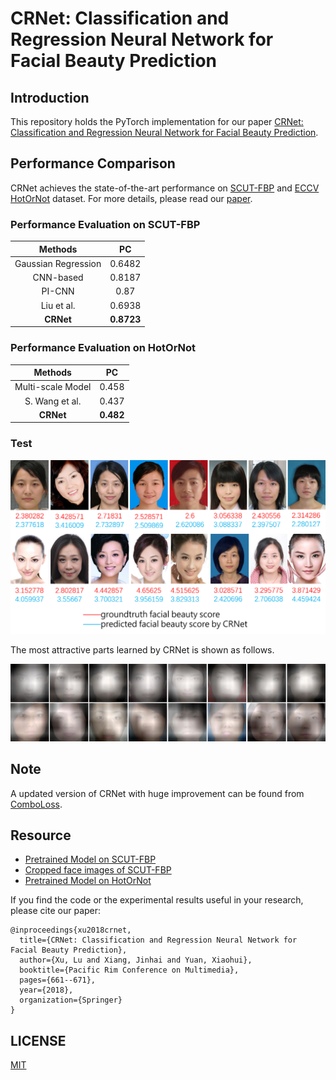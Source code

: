 # CRNet: Classification and Regression Neural Network for Facial Beauty Prediction

## Introduction
This repository holds the PyTorch implementation for our paper [CRNet: Classification and Regression Neural Network for Facial Beauty Prediction](https://link.springer.com/chapter/10.1007/978-3-030-00764-5_61).


## Performance Comparison
CRNet achieves the state-of-the-art performance on [SCUT-FBP](http://www.hcii-lab.net/data/scut-fbp/en/introduce.html) 
and [ECCV HotOrNot](https://www.researchgate.net/publication/261595808_Female_Facial_Beauty_Dataset_ECCV2010_v10) dataset. For more details, please read our [paper](https://link.springer.com/chapter/10.1007/978-3-030-00764-5_61).


### Performance Evaluation on SCUT-FBP
| Methods | PC |
| :---: | :---: |
| Gaussian Regression | 0.6482 |
| CNN-based | 0.8187 |
| PI-CNN | 0.87 |
| Liu et al. | 0.6938 |
| **CRNet** | **0.8723** |

### Performance Evaluation on HotOrNot
| Methods | PC |
| :---: | :---: |
| Multi-scale Model | 0.458 |
| S. Wang et al. | 0.437 |
| **CRNet** | **0.482** |

### Test
![SCUT-FBP](./scutfbp.png)


The most attractive parts learned by CRNet is shown as follows.

![Deep Feature](./deep_feature.png)


## Note
A updated version of CRNet with huge improvement can be found from [ComboLoss](https://github.com/lucasxlu/ComboLoss.git).


## Resource
* [Pretrained Model on SCUT-FBP](https://drive.google.com/file/d/1OvdFbDNgD0O0PczX5sVyDWuIlE3N8_99/view?usp=sharing)
* [Cropped face images of SCUT-FBP](https://drive.google.com/open?id=1hDa9sqewrxW8xMhezU82p4wrv2fu9GoX)
* [Pretrained Model on HotOrNot](https://drive.google.com/file/d/1rMj8AlsWWm_VrOHREKFigP8hFrcT06-H/view?usp=sharing)


If you find the code or the experimental results useful in your research, 
please cite our paper:
```
@inproceedings{xu2018crnet,
  title={CRNet: Classification and Regression Neural Network for Facial Beauty Prediction},
  author={Xu, Lu and Xiang, Jinhai and Yuan, Xiaohui},
  booktitle={Pacific Rim Conference on Multimedia},
  pages={661--671},
  year={2018},
  organization={Springer}
}
```

## LICENSE
[MIT](./LICENSE)